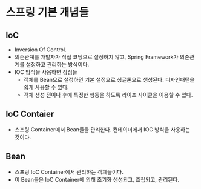 # 스프링 기본 개념들

## IoC
- Inversion Of Control.
- 의존관계를 개발자가 직접 코딩으로 설정하지 않고, Spring Framework가 의존관계를 설정하고 관리하는 방식이다.
- IOC 방식을 사용하면 장점들
    - 객체를 Bean으로 설정하면 기본 설정으로 싱글톤으로 생성된다. 디자인패턴을 쉽게 사용할 수 있다.
    - 객체 생성 전이나 후에 특정한 행동을 하도록 라이프 사이클을 이용할 수 있다.

## IoC Contaier
- 스프링 Container에서 Bean들을 관리한다. 컨테이너에서 IOC 방식을 사용하는 것이다.

## Bean
- 스프링 IoC Container에서 관리하는 객체들이다.
- 이 Bean들은 IoC Container에 의해 초기화 생성되고, 조립되고, 관리된다.

